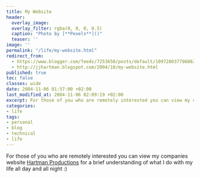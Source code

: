 ```yaml
---
title: My Website
header:
  overlay_image: 
  overlay_filter: rgba(0, 0, 0, 0.5)
  caption: "Photo by [**Pexels**]()"
  teaser: ''
image: ''
permalink: "/life/my-website.html"
redirect_from:
  - https://www.blogger.com/feeds/7253650/posts/default/109728037796862235
  - http://jjhartman.blogspot.com/2004/10/my-website.html
published: true
toc: false
classes: wide
date: 2004-11-06 01:57:00 +02:00
last_modified_at: 2004-11-06 02:09:19 +02:00
excerpt: For those of you who are remotely interested you can view my companies website [Hartman Productions](http://www.hpcc.co.za/) for a brief understanding of what I do with my life all day and all night :)
categories:
- life
tags:
- personal
- blog
- technical
- life
---
```

For those of you who are remotely interested you can view my companies website [Hartman Productions](http://www.hpcc.co.za/) for a brief understanding of what I do with my life all day and all night :)
